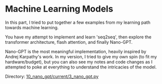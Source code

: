 # Machine Learning Models

In this part, I tried to put together a few examples from my learning path towards machine learning.

You have my attempt to implement and learn 'seq2seq', then explore the transformer architecture, flash attention, and finally Nano-GPT.

Nano-GPT is the most meaningful implementation, heavily inspired by Andrej Karpathy's work. In my version, I tried to give my own spin (to fit my hardware/budget), but you can also see my notes and code changes as I attempted to poke at everything to understand the intricacies of the model.

Directory: [10_nano_gpt/current/3_nano_gpt.py](https://github.com/paulotcj/z_sampling_repo/blob/main/machine_learning_models/10_nano_gpt/current/3_nano_gpt.py)


